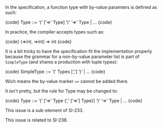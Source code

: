 In the specification, a function type with by-value paramters is defined as such:

{code}
Type ::= ‘(’ [‘=>’ Type] ‘)’ ‘=>’ Type
       | ...
{code}

In practice, the compiler accepts types such as:

{code}
(=>int, =>int) => int
{code}

It is a bit tricky to have the specification fit the implementation properly because the grammar for a non-by-value parameter list is part of `SimpleType` (and shares a production with tuple types):

{code}
SimpleType ::= ‘(’ Types [‘,’] ’)’
            | ...
{code}

Wich means the by-value marker `=>` cannot be added there.

It isn't pretty, but the rule for Type may be changed to:

{code}
Type ::= ‘(’ [‘=>’ Type {‘,’ [‘=>’] Type}] ‘)’ ‘=>’ Type
       | ...
{code}

This issue is a sub-element of SI-233.

This issue is related to SI-238.
